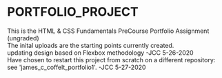 # PORTFOLIO_PROJECT
This is the HTML & CSS Fundamentals PreCourse Portfolio Assignment (ungraded)
<br>The inital uploads are the starting points currently created.
<br>updating design based on Flexbox methodology -JCC 5-26-2020
<br>Have chosen to restart this project from scratch on a different repository:
<br>see 'james_c_coffelt_portfolio1'. -JCC 5-27-2020
